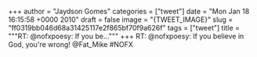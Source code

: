 
+++
author = "Jaydson Gomes"
categories = ["tweet"]
date = "Mon Jan 18 16:15:58 +0000 2010"
draft = false
image = "{TWEET_IMAGE}"
slug = "ff0319bb046d68a31425117e2f865bf70f9a626f"
tags = ["tweet"]
title = """RT: @nofxpoesy: If you be..."""
+++
RT: @nofxpoesy: If you believe in God, you're wrong! @Fat_Mike #NOFX
